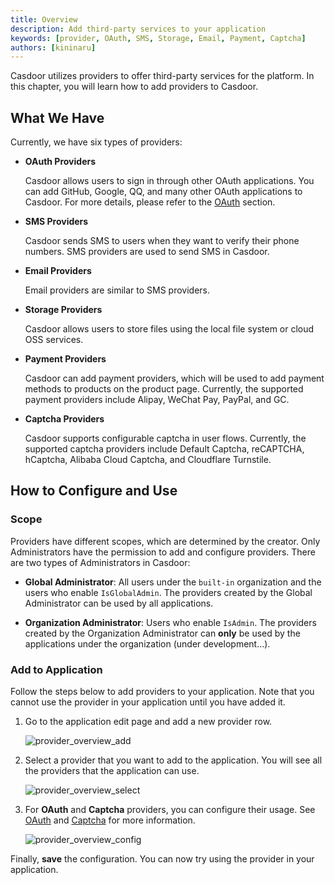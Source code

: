 ```yaml
---
title: Overview
description: Add third-party services to your application
keywords: [provider, OAuth, SMS, Storage, Email, Payment, Captcha]
authors: [kininaru]
---
```


Casdoor utilizes providers to offer third-party services for the platform. In this chapter, you will learn how to add providers to Casdoor.

## What We Have

Currently, we have six types of providers:

- **OAuth Providers**

  Casdoor allows users to sign in through other OAuth applications. You can add GitHub, Google, QQ, and many other OAuth applications to Casdoor. For more details, please refer to the [OAuth](/docs/provider/oauth/overview) section.
- **SMS Providers**

  Casdoor sends SMS to users when they want to verify their phone numbers. SMS providers are used to send SMS in Casdoor.
- **Email Providers**

  Email providers are similar to SMS providers.
- **Storage Providers**

  Casdoor allows users to store files using the local file system or cloud OSS services.
- **Payment Providers**

  Casdoor can add payment providers, which will be used to add payment methods to products on the product page. Currently, the supported payment providers include Alipay, WeChat Pay, PayPal, and GC.
- **Captcha Providers**

  Casdoor supports configurable captcha in user flows. Currently, the supported captcha providers include Default Captcha, reCAPTCHA, hCaptcha, Alibaba Cloud Captcha, and Cloudflare Turnstile.

## How to Configure and Use

### Scope

Providers have different scopes, which are determined by the creator. Only Administrators have the permission to add and configure providers. There are two types of Administrators in Casdoor:

- **Global Administrator**: All users under the `built-in` organization and the users who enable `IsGlobalAdmin`. The providers created by the Global Administrator can be used by all applications.

- **Organization Administrator**: Users who enable `IsAdmin`. The providers created by the Organization Administrator can **only** be used by the applications under the organization (under development...).

### Add to Application

Follow the steps below to add providers to your application. Note that you cannot use the provider in your application until you have added it.

1. Go to the application edit page and add a new provider row.

    ![provider_overview_add](/img/providers/provider_overview_add.png)

2. Select a provider that you want to add to the application. You will see all the providers that the application can use.

    ![provider_overview_select](/img/providers/provider_overview_select.png)

3. For **OAuth** and **Captcha** providers, you can configure their usage. See [OAuth](/docs/provider/oauth/overview/#applied-in-application) and [Captcha](/docs/provider/captcha/default#applied-in-application) for more information.

    ![provider_overview_config](/img/providers/provider_overview_config.png)

Finally, **save** the configuration. You can now try using the provider in your application.
